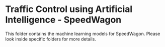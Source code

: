 # Traffic Control using Artificial Intelligence - SpeedWagon

This folder contains the machine learning models for SpeedWagon. Please look inside specific folders for more details.
